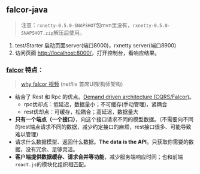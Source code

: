 ## falcor-java

> 注意：`rxnetty-0.5.0-SNAPSHOT`包mvn里没有，`rxnetty-0.5.0-SNAPSHOT.zip`解压后使用。

1. test/Starter 启动页面server(端口8000)，rxnetty server(端口8900)
2. 访问页面 [http://localhost:8000/](http://localhost:8000/)，打开控制台，看响应结果。

### [falcor](http://netflix.github.io/falcor/) 特点：
> [why falcor 视频](http://netflix.github.io/falcor/starter/why-falcor.html) (netflix 首席UI架构师架构)

- 结合了 Rest 和 Rpc 的优点。[Demand driven architecture (CQRS/Falcor)](http://www.javacodegeeks.com/2015/10/transcending-rest-and-rpc.html)。
    - rpc优却点：低延迟，数据量小；不可缓存(手动管理)，紧耦合
    - rest优却点：可缓存，松耦合；高延迟，数据量大
- **只有一个端点（一个接口）**，向这个接口请求不同的模型数据。（不需要向不同的rest端点请求不同的数据，减少约定接口的麻烦，rest接口很多、可能导致难以管理）
- 请求什么数据模型、返回什么数据。**The data is the API**。只获取你需要的数据，没有冗余、足够灵活。
- **客户端提供数据缓存、请求合并等功能**，减少服务端响应时间；也和前端`react.js`的模块化组织相匹配。